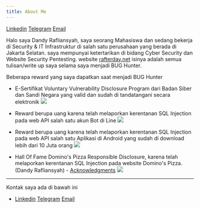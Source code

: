 ```yaml
---
title: About Me
---
```

[Linkedin](https://linkedin.com/in/dandyrafliansyah) [Telegram](https://t.me/dandyrfl) [Email](mailto:dandy@buayalaut.co)

Halo saya Dandy Rafliansyah, saya seorang Mahasiswa dan sedang bekerja di Security & IT Infrastruktur di salah satu perusahaan yang berada di Jakarta Selatan. saya mempunyai ketertarikan di bidang Cyber Security dan Website Security Pentesting. website [rafterday.net](https://rafterday.net) isinya adalah semua tulisan/write up saya selama saya menjadi BUG Hunter.

Beberapa reward yang saya dapatkan saat menjadi BUG Hunter

* E-Sertifikat Voluntary Vulnerability Disclosure Program dari Badan Siber dan Sandi Negara yang valid dan sudah di tandatangani secara elektronik
![](https://cdn.buayalaut.co/images/sertif.jpg)

* Reward berupa uang karena telah melaporkan kerentanan SQL Injection pada web API salah satu akun Bot di Line
![](https://cdn.buayalaut.co/images/bot.jpg)

* Reward berupa uang karena telah melaporkan kerentanan SQL Injection pada web API salah satu Aplikasi di Android yang sudah di download lebih dari 10 Juta orang
![](https://cdn.buayalaut.co/images/apk.jpg)

* Hall Of Fame Domino's Pizza Responsible Disclosure, karena telah melaporkan kerentanan SQL Injection pada website Domino's Pizza. (Dandy Rafliansyah) - [Acknowledgments](https://dominos.responsibledisclosure.com/hc/en-us/articles/360001378594-Acknowledgments)
![](https://cdn.buayalaut.co/files/Screenshot_108.png)

___

Kontak saya ada di bawah ini
- [Linkedin](https://linkedin.com/in/dandyrafliansyah) [Telegram](https://t.me/dandyrfl) [Email](mailto:dandy@buayalaut.co)
